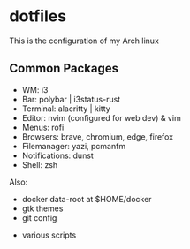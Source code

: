 # dotfiles

This is the configuration of my Arch linux

## Common Packages

- WM: i3
- Bar: polybar | i3status-rust
- Terminal: alacritty | kitty
- Editor: nvim (configured for web dev) & vim
- Menus: rofi
- Browsers: brave, chromium, edge, firefox
- Filemanager: yazi, pcmanfm
- Notifications: dunst
- Shell: zsh

Also:

- docker data-root at $HOME/docker
- gtk themes
- git config

* various scripts
